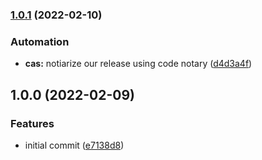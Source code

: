 ### [1.0.1](https://github.com/brad-jones/asdf-bootstrap/compare/v1.0.0...v1.0.1) (2022-02-10)


### Automation

* **cas:** notiarize our release using code notary ([d4d3a4f](https://github.com/brad-jones/asdf-bootstrap/commit/d4d3a4f4374b1005bf8b4f624555ac2af63ecbd0))

## 1.0.0 (2022-02-09)


### Features

* initial commit ([e7138d8](https://github.com/brad-jones/asdf-bootstrap/commit/e7138d8919add5ff122313141e0ce9fa15f05148))
